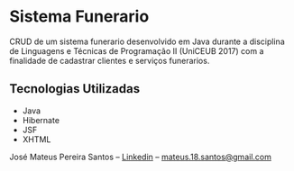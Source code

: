 # Sistema Funerario
CRUD de um sistema funerario desenvolvido em Java durante a disciplina de Linguagens e Técnicas de Programação II (UniCEUB 2017) com a finalidade de cadastrar clientes e serviços funerarios.

## Tecnologias Utilizadas
* Java
* Hibernate
* JSF
* XHTML

José Mateus Pereira Santos – [Linkedin](https://www.linkedin.com/in/josé-mateus-937560106/) – mateus.18.santos@gmail.com
